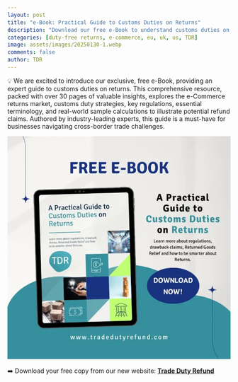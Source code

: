 ```yaml
---
layout: post
title: "e-Book: Practical Guide to Customs Duties on Returns"
description: "Download our free e-Book to understand customs duties on returns, key regulations, strategies, and how to reclaim duties efficiently."
categories: [duty-free returns, e-commerce, eu, uk, us, TDR]
image: assets/images/20250130-1.webp
comments: false
author: TDR
---
```


💡 We are excited to introduce our exclusive, free e-Book, providing an expert guide to customs duties on returns. This comprehensive resource, packed with over 30 pages of valuable insights, explores the e-Commerce returns market, customs duty strategies, key regulations, essential terminology, and real-world sample calculations to illustrate potential refund claims. Authored by industry-leading experts, this guide is a must-have for businesses navigating cross-border trade challenges.


![Picture showing the TDR E-book with a short content description](/assets/images/20250130-2.webp)



➡️ Download your free copy from our new website: [**Trade Duty Refund**](https://tradedutyrefund.com?utm_source=Email&utm_medium=Link&utm_campaign=VisitOurWebsite)
